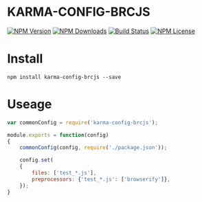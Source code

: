 KARMA-CONFIG-BRCJS
==================


[![NPM Version][npm-image]][npm-url]
[![NPM Downloads][downloads-image]][npm-url]
[![Build Status][travis-image]][travis-url]
[![NPM License][license-image]][npm-url]


# Install

```
npm install karma-config-brcjs --save
```

# Useage

```javascript
var commonConfig = require('karma-config-brcjs');

module.exports = function(config)
{
	commonConfig(config, require('./package.json'));

	config.set(
	{
		files: ['test_*.js'],
		preprocessors: {'test_*.js': ['browserify']},
	});
}
```

[npm-image]: http://img.shields.io/npm/v/brcjs.svg
[downloads-image]: http://img.shields.io/npm/dm/brcjs.svg
[npm-url]: https://www.npmjs.org/package/brcjs
[travis-image]: http://img.shields.io/travis/Bacra/node-brcjs/master.svg?label=linux
[travis-url]: https://travis-ci.org/Bacra/node-brcjs
[license-image]: http://img.shields.io/npm/l/brcjs.svg
